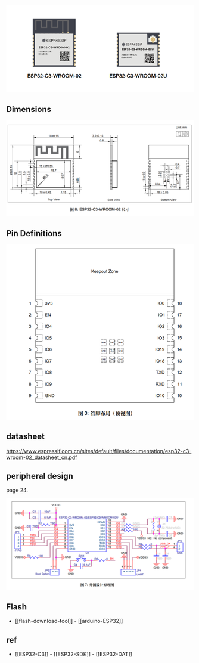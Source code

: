 

![](33-15-13-29-12-2022.png)


## Dimensions 
![](22-24-13-29-12-2022.png)

## Pin Definitions 
![](30-35-16-06-02-2023.png)


## datasheet 
https://www.espressif.com.cn/sites/default/files/documentation/esp32-c3-wroom-02_datasheet_cn.pdf

## peripheral design 

page 24. 

![](08-42-15-09-06-2023.png)



## Flash 

- [[flash-download-tool]] - [[arduino-ESP32]]


## ref 

- [[ESP32-C3]] - [[ESP32-SDK]] - [[ESP32-DAT]]

